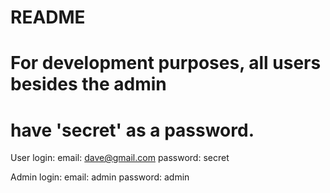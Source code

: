 # README

# For development purposes, all users besides the admin 
# have 'secret' as a password. 
User login: 
email:    dave@gmail.com
password: secret

Admin login: 
email:    admin
password: admin
